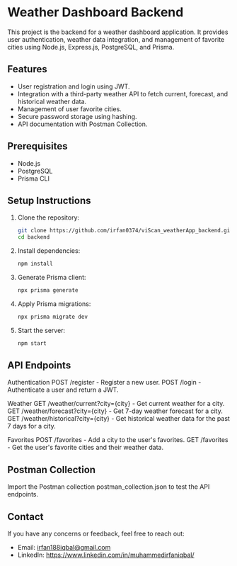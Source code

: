# Weather Dashboard Backend

This project is the backend for a weather dashboard application. It provides user authentication, weather data integration, and management of favorite cities using Node.js, Express.js, PostgreSQL, and Prisma.

## Features

- User registration and login using JWT.
- Integration with a third-party weather API to fetch current, forecast, and historical weather data.
- Management of user favorite cities.
- Secure password storage using hashing.
- API documentation with Postman Collection.

## Prerequisites

- Node.js
- PostgreSQL
- Prisma CLI

## Setup Instructions

1. Clone the repository:
    ```sh
    git clone https://github.com/irfan0374/viScan_weatherApp_backend.git
    cd backend
    ```

2. Install dependencies:
    ```sh
    npm install
    ```

3. Generate Prisma client:
    ```sh
    npx prisma generate
    ```

4. Apply Prisma migrations:
    ```sh
    npx prisma migrate dev
    ```

5. Start the server:
    ```sh
    npm start
    ```

## API Endpoints

Authentication
POST /register - Register a new user.
POST /login - Authenticate a user and return a JWT.

Weather
GET /weather/current?city={city} - Get current weather for a city.
GET /weather/forecast?city={city} - Get 7-day weather forecast for a city.
GET /weather/historical?city={city} - Get historical weather data for the past 7 days for a city.

Favorites
POST /favorites - Add a city to the user's favorites.
GET /favorites - Get the user's favorite cities and their weather data.

## Postman Collection
Import the Postman collection postman_collection.json to test the API endpoints.

## Contact

If you have any concerns or feedback, feel free to reach out:

- Email: [irfan188iqbal@gmail.com](mailto:irfan188iqbal@gmail.com)
- LinkedIn: https://www.linkedin.com/in/muhammedirfaniqbal/







